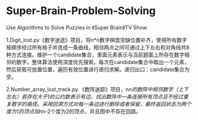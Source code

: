 # Super-Brain-Problem-Solving
Use Algorithms to Solve Puzzles in 《Super Brain》TV Show.

1.Digit_lost.py《数字迷途》项目，将n*n数字棋盘空缺位置补齐，使得所有数字按顺序经过所有格子并连成一条曲线，相邻两点之间可通过上下左右和对角线共8种方式连接。维护一个candidate集合，里面元素表示与当前题面上所存在数字相邻的数字。整体算法使用深度优先搜索，每次在candidate集合中取出一个元素，然后获取可放置位置，遍历有效位置进行递归求解。递归出口：candidate集合为空。

2.Number_array_lost_track.py 《数阵迷踪》项目，n*n的数阵中相邻数字（上下左右）若存在大于1的公约数表示有边，找出数阵中一条连接所有顶点且不经过重复数字的路径。采用回溯方式对每一条边进行删除或者保留，最终返回状态为两个度为1的顶点加n*n-2个度为2的顶点，并且图中不存在回路。
